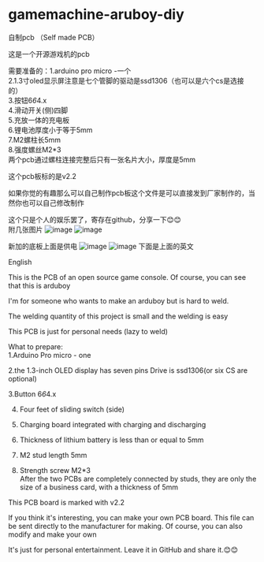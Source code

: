 # gamemachine-aruboy-diy
自制pcb （Self made PCB）

这是一个开源游戏机的pcb<br>


需要准备的：1.arduino pro micro -一个<br/>
          2.1.3寸oled显示屏注意是七个管脚的驱动是ssd1306（也可以是六个cs是选接的）<br>
          3.按钮6*6*4.x<br/>
          4.滑动开关(侧)四脚<br>
          5.充放一体的充电板<br/>
          6.锂电池厚度小于等于5mm<br>
          7.M2螺柱长5mm<br/>
          8.强度螺丝M2*3<br>
  两个pcb通过螺柱连接完整后只有一张名片大小，厚度是5mm<br/>
           
           
这个pcb板标的是v2.2<br>

如果你觉的有趣那么可以自己制作pcb板这个文件是可以直接发到厂家制作的，当然你也可以自己修改制作<br/>

这个只是个人的娱乐罢了，寄存在github，分享一下😊😊<br>
附几张图片
![image](https://github.com/ED-NY/Gamemachine-Aruboy-More-Mini/blob/master/up1.png)
![image](https://github.com/ED-NY/Gamemachine-Aruboy-More-Mini/blob/master/up2.png)


新加的底板上面是供电
![image](https://github.com/ED-NY/Gamemachine-Aruboy-More-Mini/blob/master/under1.png)
![image](https://github.com/ED-NY/Gamemachine-Aruboy-More-Mini/blob/master/under2.png)
下面是上面的英文<br>




English<br/>

This is the PCB of an open source game console. Of course, you can see that this is arduboy

I'm for someone who wants to make an arduboy but is hard to weld.

The welding quantity of this project is small and the welding is easy

This PCB is just for personal needs (lazy to weld)

What to prepare: <br>
1.Arduino Pro micro - one<br/>

2.the 1.3-inch OLED display has seven pins Drive is ssd1306(or six CS are optional)<br>

3.Button 6*6*4.x<br/>

4. Four feet of sliding switch (side)<br>

5. Charging board integrated with charging and discharging<br/>

6. Thickness of lithium battery is less than or equal to 5mm<br>

7. M2 stud length 5mm<br/>

8. Strength screw M2*3<br>
After the two PCBs are completely connected by studs, they are only the size of a business card, with a thickness of 5mm<br/>

This PCB board is marked with v2.2<br>

If you think it's interesting, you can make your own PCB board. This file can be sent directly to the manufacturer for making. Of course, you can also modify and make your own<br/>

It's just for personal entertainment. Leave it in GitHub and share it.😊😊

